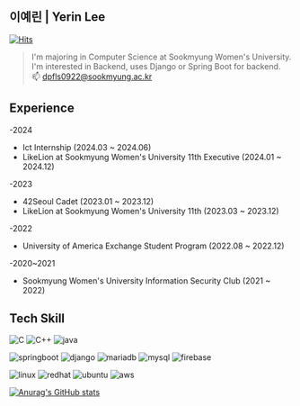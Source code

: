 ## 이예린 | Yerin Lee
[![Hits](https://hits.seeyoufarm.com/api/count/incr/badge.svg?url=https%3A%2F%2Fgithub.com%2Fdpfls0922%2F&count_bg=%23F5D661&title_bg=%23555555&icon=&icon_color=%23E7E7E7&title=hits&edge_flat=false)](https://hits.seeyoufarm.com)

>I'm majoring in Computer Science at Sookmyung Women's University. </br>
>I'm interested in Backend, uses Django or Spring Boot for backend. </br>
>📫 dpfls0922@sookmyung.ac.kr

## Experience
-2024
- Ict Internship (2024.03 ~ 2024.06)
- LikeLion at Sookmyung Women's University 11th Executive (2024.01 ~ 2024.12)


-2023
- 42Seoul Cadet (2023.01 ~ 2023.12)
- LikeLion at Sookmyung Women's University 11th (2023.03 ~ 2023.12)


-2022
- University of America Exchange Student Program (2022.08 ~ 2022.12)


-2020~2021
- Sookmyung Women's University Information Security Club (2021 ~ 2022)


## Tech Skill
![C](https://img.shields.io/badge/C-00599C?style=flat&logo=c&logoColor=white)
![C++](https://img.shields.io/badge/C++-00599C?style=flat&logo=c&logoColor=white)
![java](https://img.shields.io/badge/Java-ED8B00?style=flat&logo=openjdk&logoColor=white)

![springboot](https://img.shields.io/badge/SpringBoot-6DB33F?style=flat&logo=spring&logoColor=white)
![django](https://img.shields.io/badge/Django-092E20?style=flat&logo=django&logoColor=white)
![mariadb](https://img.shields.io/badge/MariaDB-003545?style=flat&logo=mariadb&logoColor=white)
![mysql](https://img.shields.io/badge/MySQL-00000F?style=flat&logo=mysql&logoColor=white)
![firebase](https://img.shields.io/badge/Firebase-039BE5?style=flat&logo=Firebase&logoColor=white)

![linux](https://img.shields.io/badge/Linux-FCC624?style=flat&logo=linux&logoColor=black)
![redhat](https://img.shields.io/badge/Red%20Hat-EE0000?style=flat&logo=redhat&logoColor=white)
![ubuntu](https://img.shields.io/badge/Ubuntu-E95420?style=flat&logo=ubuntu&logoColor=white)
![aws](https://img.shields.io/badge/Amazon_AWS-FF9900?style=flat&logo=amazonaws&logoColor=white)

    
[![Anurag's GitHub stats](https://github-readme-stats.vercel.app/api?username=dpfls0922)](https://github.com/dpfls0922/github-readme-stats)
